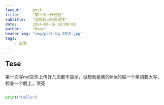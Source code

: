 ```yaml
---
layout:     post
title:      "第一次上传经验"
subtitle:   "没想到出错在这里"
date:       2024-04-16 18:00:00
author:     "Hooz"
header-img: "img/post-bg-2015.jpg"
tags:
    - 生活
---
```


## Tese

第一次写md文件上传好几次都不显示，没想到是我的title的每一个单词要大写，检查一个晚上，哭死

```python

print("Hello")
```
